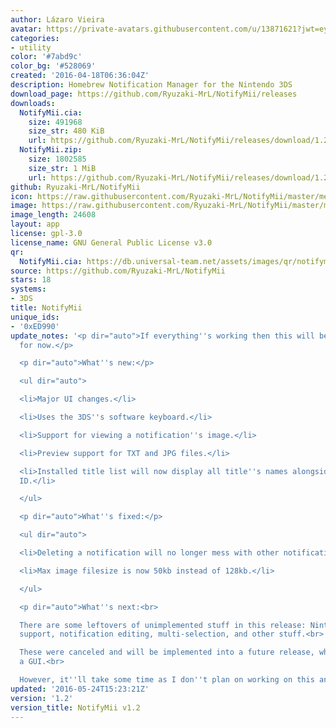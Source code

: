 ```yaml
---
author: Lázaro Vieira
avatar: https://private-avatars.githubusercontent.com/u/13871621?jwt=eyJhbGciOiJIUzI1NiIsInR5cCI6IkpXVCJ9.eyJpc3MiOiJnaXRodWIuY29tIiwiYXVkIjoicmF3LmdpdGh1YnVzZXJjb250ZW50LmNvbSIsImtleSI6ImtleTEiLCJleHAiOjE3MzQ2NTY5NDAsIm5iZiI6MTczNDY1NTc0MCwicGF0aCI6Ii91LzEzODcxNjIxIn0.aOusTI1einZtdVnQYG4B1f5SOoR3Xe8Pp-KvMklgIuM&v=4
categories:
- utility
color: '#7abd9c'
color_bg: '#528069'
created: '2016-04-18T06:36:04Z'
description: Homebrew Notification Manager for the Nintendo 3DS
download_page: https://github.com/Ryuzaki-MrL/NotifyMii/releases
downloads:
  NotifyMii.cia:
    size: 491968
    size_str: 480 KiB
    url: https://github.com/Ryuzaki-MrL/NotifyMii/releases/download/1.2/NotifyMii.cia
  NotifyMii.zip:
    size: 1802585
    size_str: 1 MiB
    url: https://github.com/Ryuzaki-MrL/NotifyMii/releases/download/1.2/NotifyMii.zip
github: Ryuzaki-MrL/NotifyMii
icon: https://raw.githubusercontent.com/Ryuzaki-MrL/NotifyMii/master/meta/icon.png
image: https://raw.githubusercontent.com/Ryuzaki-MrL/NotifyMii/master/meta/banner.png
image_length: 24608
layout: app
license: gpl-3.0
license_name: GNU General Public License v3.0
qr:
  NotifyMii.cia: https://db.universal-team.net/assets/images/qr/notifymii-cia.png
source: https://github.com/Ryuzaki-MrL/NotifyMii
stars: 18
systems:
- 3DS
title: NotifyMii
unique_ids:
- '0xED990'
update_notes: '<p dir="auto">If everything''s working then this will be my last release
  for now.</p>

  <p dir="auto">What''s new:</p>

  <ul dir="auto">

  <li>Major UI changes.</li>

  <li>Uses the 3DS''s software keyboard.</li>

  <li>Support for viewing a notification''s image.</li>

  <li>Preview support for TXT and JPG files.</li>

  <li>Installed title list will now display all title''s names alongside their title
  ID.</li>

  </ul>

  <p dir="auto">What''s fixed:</p>

  <ul dir="auto">

  <li>Deleting a notification will no longer mess with other notifications.</li>

  <li>Max image filesize is now 50kb instead of 128kb.</li>

  </ul>

  <p dir="auto">What''s next:<br>

  There are some leftovers of unimplemented stuff in this release: Nintendo 3DS Camera
  support, notification editing, multi-selection, and other stuff.<br>

  These were canceled and will be implemented into a future release, which will have
  a GUI.<br>

  However, it''ll take some time as I don''t plan on working on this anytime soon.</p>'
updated: '2016-05-24T15:23:21Z'
version: '1.2'
version_title: NotifyMii v1.2
---
```

